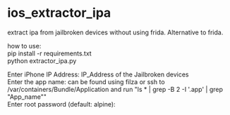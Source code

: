 # ios_extractor_ipa
extract ipa from jailbroken devices without using frida. Alternative to frida.

how to use: <br/>
pip install -r requirements.txt  <br/>
python extractor_ipa.py  <br/>

Enter iPhone IP Address: IP_Address of the Jailbroken devices  <br/>
Enter the app name: can be found using filza or ssh to /var/containers/Bundle/Application and run "ls * | grep -B 2 -I '.app' | grep "App_name""  <br/>
Enter root password (default: alpine):   <br/>
